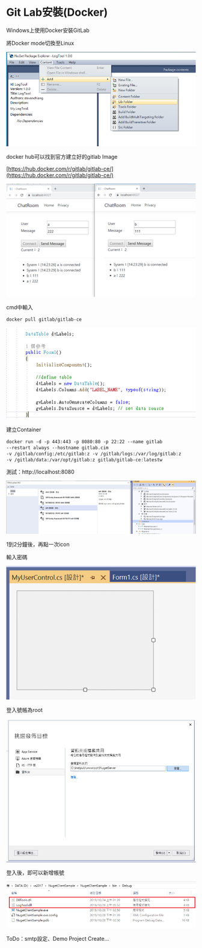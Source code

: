 # Git Lab安裝\(Docker\)

Windows上使用Docker安裝GitLab

將Docker mode切換至Linux

![](../../.gitbook/assets/image%20%289%29.png)

docker hub可以找到官方建立好的gitlab Image

[https://hub.docker.com/r/gitlab/gitlab-ce/](https://hub.docker.com/r/gitlab/gitlab-ce/)

![](../../.gitbook/assets/image%20%28107%29.png)

cmd中輸入

```text
docker pull gitlab/gitlab-ce
```

![](../../.gitbook/assets/image%20%28354%29.png)

建立Container

```text
docker run -d -p 443:443 -p 8080:80 -p 22:22 --name gitlab 
--restart always --hostname gitlab.cim 
-v /gitlab/config:/etc/gitlab:z -v /gitlab/logs:/var/log/gitlab:z 
-v /gitlab/data:/var/opt/gitlab:z gitlab/gitlab-ce:latestw
```

測試：http://localhost:8080

![](../../.gitbook/assets/image%20%28342%29.png)

1到2分鐘後，再點一次icon

輸入密碼

![](../../.gitbook/assets/image%20%28419%29.png)

登入號帳為root

![](../../.gitbook/assets/image%20%28200%29.png)

登入後，即可以新增帳號



![](../../.gitbook/assets/image%20%2819%29.png)

ToDo：smtp設定、Demo Project Create...

